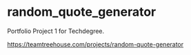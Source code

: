 # random_quote_generator
Portfolio Project 1 for Techdegree.

https://teamtreehouse.com/projects/random-quote-generator
